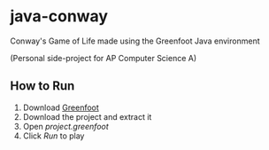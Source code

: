 # java-conway
Conway's Game of Life made using the Greenfoot Java environment

(Personal side-project for AP Computer Science A)

## How to Run
1. Download [Greenfoot](https://www.greenfoot.org/download)
2. Download the project and extract it
3. Open *project.greenfoot*
4. Click *Run* to play
